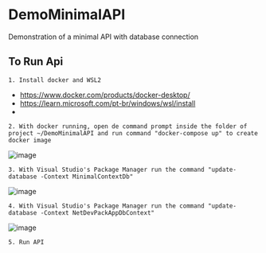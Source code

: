 # DemoMinimalAPI
 Demonstration of a minimal API with database connection
 
## To Run Api

    1. Install docker and WSL2
 
 - https://www.docker.com/products/docker-desktop/
 - https://learn.microsoft.com/pt-br/windows/wsl/install
 -
 
    2. With docker running, open de command prompt inside the folder of project ~/DemoMinimalAPI and run command "docker-compose up" to create docker image
	
![image](https://user-images.githubusercontent.com/117870158/212793919-0341e1e6-9036-44dc-badd-40cbb218a425.png)
 
    3. With Visual Studio's Package Manager run the command "update-database -Context MinimalContextDb"    
	
![image](https://user-images.githubusercontent.com/117870158/212794037-68f55979-46d7-49e1-a402-997c0ad22620.png)

	4. With Visual Studio's Package Manager run the command "update-database -Context NetDevPackAppDbContext"
	
![image](https://user-images.githubusercontent.com/117870158/212794127-b7acbba1-61e3-4392-8977-e0e53ea847ba.png)

	5. Run API
